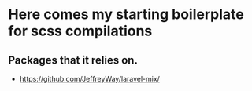 # Here comes my starting boilerplate for scss compilations

## Packages that it relies on.

- https://github.com/JeffreyWay/laravel-mix/